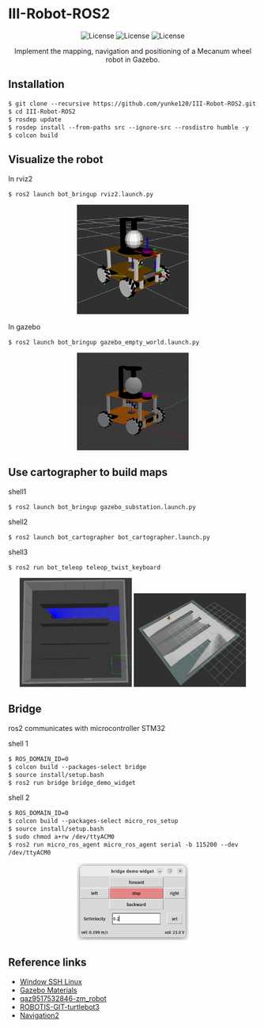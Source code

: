 # III-Robot-ROS2

  <p align="center">
    <img alt="License" src="https://img.shields.io/badge/ROS2-humble-8A2BE2?style=for-the-badge"/>
    <img alt="License" src="https://img.shields.io/github/license/yunke120/III-Robot-ROS2?style=for-the-badge&logo=github&color=1A91FF"/>
    <img alt="License" src="https://img.shields.io/badge/build-passing-brightgreen?style=for-the-badge"/>
  </p>
  <p align="center">Implement the mapping, navigation and positioning of a Mecanum wheel robot in Gazebo.</p>

## Installation
```shell
$ git clone --recursive https://github.com/yunke120/III-Robot-ROS2.git
$ cd III-Robot-ROS2
$ rosdep update
$ rosdep install --from-paths src --ignore-src --rosdistro humble -y
$ colcon build
```

## Visualize the robot
In rviz2
```shell
$ ros2 launch bot_bringup rviz2.launch.py
```
<p align="center">
    <img src="asserts/rviz2.png" width=45%>
</p>

In gazebo
```shell
$ ros2 launch bot_bringup gazebo_empty_world.launch.py
```
<p align="center">
    <img src="asserts/gazebo.png" width=45%>
</p>

## Use cartographer to build maps 

shell1
```shell
$ ros2 launch bot_bringup gazebo_substation.launch.py
```
shell2
```shell
$ ros2 launch bot_cartographer bot_cartographer.launch.py
```
shell3
```shell
$ ros2 run bot_teleop teleop_twist_keyboard
```
<p align="center">
    <img src="asserts/cartographer_gazobe.png" width=45%>
    <img src="asserts/cartographer_rviz2.png" width=45%>
</p>

## Bridge
ros2 communicates with microcontroller STM32

shell 1
```shell
$ ROS_DOMAIN_ID=0
$ colcon build --packages-select bridge
$ source install/setup.bash
$ ros2 run bridge bridge_demo_widget
```
shell 2
```shell
$ ROS_DOMAIN_ID=0
$ colcon build --packages-select micro_ros_setup
$ source install/setup.bash
$ sudo chmod a+rw /dev/ttyACM0
$ ros2 run micro_ros_agent micro_ros_agent serial -b 115200 --dev /dev/ttyACM0
```

<p align="center">
    <img src="asserts/bridge_demo.png" width=45%>
</p>


## Reference links
 - [Window SSH Linux](https://elementalgrady.com/posts/ubuntu-2204-enable-ssh/)
 - [Gazebo Materials](http://wiki.ros.org/simulator_gazebo/Tutorials/ListOfMaterials)
 - [qaz9517532846-zm_robot](https://github.com/qaz9517532846/zm_robot.git)
 - [ROBOTIS-GIT-turtlebot3](https://github.com/ROBOTIS-GIT/turtlebot3.git)
 - [Navigation2](https://navigation.ros.org/getting_started/index.html)
